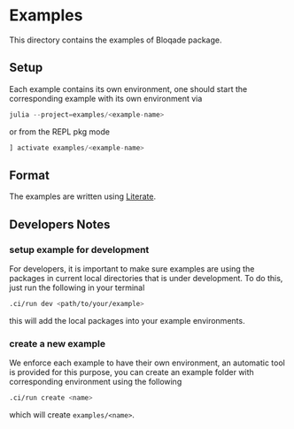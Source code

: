 # Examples

This directory contains the examples of Bloqade package.

## Setup

Each example contains its own environment, one should start
the corresponding example with its own environment via

```julia
julia --project=examples/<example-name>
```

or from the REPL pkg mode

```julia
] activate examples/<example-name>
```

## Format

The examples are written using [Literate](https://github.com/fredrikekre/Literate.jl).

## Developers Notes

### setup example for development

For developers, it is important to make sure examples are using the
packages in current local directories that is under development. To
do this, just run the following in your terminal

```sh
.ci/run dev <path/to/your/example>
```

this will add the local packages into your example environments.

### create a new example

We enforce each example to have their own environment, an automatic
tool is provided for this purpose, you can create an example folder
with corresponding environment using the following

```sh
.ci/run create <name>
```

which will create `examples/<name>`.
